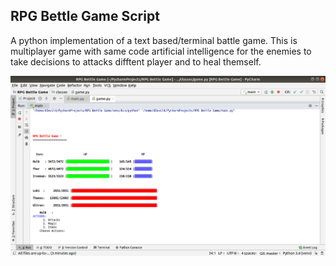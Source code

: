 ## RPG Bettle Game Script

A python implementation of a text based/terminal battle game.
This is multiplayer game with same code artificial intelligence for the enemies to take decisions to attacks difftent player and to heal themself.

![Alt text](/images/Image.png)
